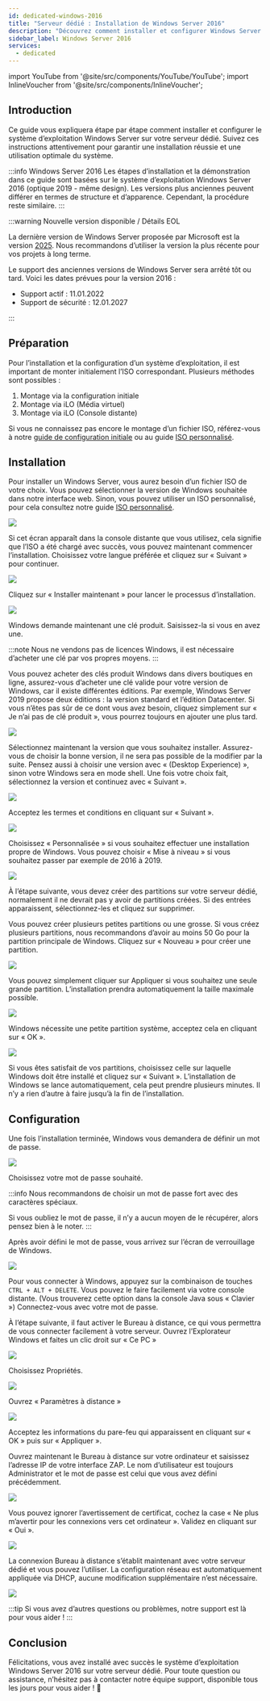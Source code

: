 ```yaml
---
id: dedicated-windows-2016
title: "Serveur dédié : Installation de Windows Server 2016"
description: "Découvrez comment installer et configurer Windows Server sur votre serveur dédié pour des performances et une sécurité optimales → En savoir plus maintenant"
sidebar_label: Windows Server 2016
services:
  - dedicated
---
```


import YouTube from '@site/src/components/YouTube/YouTube';
import InlineVoucher from '@site/src/components/InlineVoucher';

## Introduction
Ce guide vous expliquera étape par étape comment installer et configurer le système d’exploitation Windows Server sur votre serveur dédié. Suivez ces instructions attentivement pour garantir une installation réussie et une utilisation optimale du système.

:::info Windows Server 2016
Les étapes d’installation et la démonstration dans ce guide sont basées sur le système d’exploitation Windows Server 2016 (optique 2019 - même design). Les versions plus anciennes peuvent différer en termes de structure et d’apparence. Cependant, la procédure reste similaire.
:::

:::warning Nouvelle version disponible / Détails EOL

La dernière version de Windows Server proposée par Microsoft est la version [2025](dedicated-windows.md). Nous recommandons d’utiliser la version la plus récente pour vos projets à long terme.

Le support des anciennes versions de Windows Server sera arrêté tôt ou tard. Voici les dates prévues pour la version 2016 :

- Support actif : 11.01.2022
- Support de sécurité : 12.01.2027

:::

<InlineVoucher />

## Préparation
Pour l’installation et la configuration d’un système d’exploitation, il est important de monter initialement l’ISO correspondant. Plusieurs méthodes sont possibles :

1. Montage via la configuration initiale
2. Montage via iLO (Média virtuel)
3. Montage via iLO (Console distante)

Si vous ne connaissez pas encore le montage d’un fichier ISO, référez-vous à notre [guide de configuration initiale](dedicated-setup.md) ou au guide [ISO personnalisé](dedicated-iso.md).

## Installation
Pour installer un Windows Server, vous aurez besoin d’un fichier ISO de votre choix. Vous pouvez sélectionner la version de Windows souhaitée dans notre interface web. Sinon, vous pouvez utiliser un ISO personnalisé, pour cela consultez notre guide [ISO personnalisé](dedicated-iso.md).

![](https://screensaver01.zap-hosting.com/index.php/s/DDNsa9zjbXng9Z6/preview)

Si cet écran apparaît dans la console distante que vous utilisez, cela signifie que l’ISO a été chargé avec succès, vous pouvez maintenant commencer l’installation.
Choisissez votre langue préférée et cliquez sur « Suivant » pour continuer.

![](https://screensaver01.zap-hosting.com/index.php/s/iyjwCCSmjPqiDMt/preview)

Cliquez sur « Installer maintenant » pour lancer le processus d’installation.

![](https://screensaver01.zap-hosting.com/index.php/s/y8rXwXfrnRRD9fZ/preview)

Windows demande maintenant une clé produit. Saisissez-la si vous en avez une.

:::note
Nous ne vendons pas de licences Windows, il est nécessaire d’acheter une clé par vos propres moyens.
:::

Vous pouvez acheter des clés produit Windows dans divers boutiques en ligne, assurez-vous d’acheter une clé valide pour votre version de Windows, car il existe différentes éditions.
Par exemple, Windows Server 2019 propose deux éditions : la version standard et l’édition Datacenter.
Si vous n’êtes pas sûr de ce dont vous avez besoin, cliquez simplement sur « Je n’ai pas de clé produit », vous pourrez toujours en ajouter une plus tard.

![](https://screensaver01.zap-hosting.com/index.php/s/jH5dYQBq7FtT2SL/preview)

Sélectionnez maintenant la version que vous souhaitez installer.
Assurez-vous de choisir la bonne version, il ne sera pas possible de la modifier par la suite.
Pensez aussi à choisir une version avec « (Desktop Experience) », sinon votre Windows sera en mode shell.
Une fois votre choix fait, sélectionnez la version et continuez avec « Suivant ».

![](https://screensaver01.zap-hosting.com/index.php/s/9GRPiS3JpFPyJYk/preview)

Acceptez les termes et conditions en cliquant sur « Suivant ».

![](https://screensaver01.zap-hosting.com/index.php/s/Bbfj7R2RdkNkMzq/preview)

Choisissez « Personnalisée » si vous souhaitez effectuer une installation propre de Windows. Vous pouvez choisir « Mise à niveau » si vous souhaitez passer par exemple de 2016 à 2019.

![](https://screensaver01.zap-hosting.com/index.php/s/8zkx8grPTCSgprQ/preview)

À l’étape suivante, vous devez créer des partitions sur votre serveur dédié, normalement il ne devrait pas y avoir de partitions créées. Si des entrées apparaissent, sélectionnez-les et cliquez sur supprimer.

Vous pouvez créer plusieurs petites partitions ou une grosse. Si vous créez plusieurs partitions, nous recommandons d’avoir au moins 50 Go pour la partition principale de Windows.
Cliquez sur « Nouveau » pour créer une partition.

![](https://screensaver01.zap-hosting.com/index.php/s/GtBxwdETkNeSGcT/preview)

Vous pouvez simplement cliquer sur Appliquer si vous souhaitez une seule grande partition. L’installation prendra automatiquement la taille maximale possible.

![](https://screensaver01.zap-hosting.com/index.php/s/xWr3ySfyGdYbxKt/preview)

Windows nécessite une petite partition système, acceptez cela en cliquant sur « OK ».

![](https://screensaver01.zap-hosting.com/index.php/s/B2JPRH3pYRt323x/preview)

Si vous êtes satisfait de vos partitions, choisissez celle sur laquelle Windows doit être installé et cliquez sur « Suivant ».
L’installation de Windows se lance automatiquement, cela peut prendre plusieurs minutes.
Il n’y a rien d’autre à faire jusqu’à la fin de l’installation.

## Configuration

Une fois l’installation terminée, Windows vous demandera de définir un mot de passe.

![](https://screensaver01.zap-hosting.com/index.php/s/Zmn6zJyPWAM5MHG/preview)

Choisissez votre mot de passe souhaité.

:::info
Nous recommandons de choisir un mot de passe fort avec des caractères spéciaux.

Si vous oubliez le mot de passe, il n’y a aucun moyen de le récupérer, alors pensez bien à le noter.
:::

Après avoir défini le mot de passe, vous arrivez sur l’écran de verrouillage de Windows.

![](https://screensaver01.zap-hosting.com/index.php/s/ddxASYsjNgwHX5i/preview)

Pour vous connecter à Windows, appuyez sur la combinaison de touches `CTRL + ALT + DELETE`. Vous pouvez le faire facilement via votre console distante.
(Vous trouverez cette option dans la console Java sous « Clavier »)
Connectez-vous avec votre mot de passe.

À l’étape suivante, il faut activer le Bureau à distance, ce qui vous permettra de vous connecter facilement à votre serveur.
Ouvrez l’Explorateur Windows et faites un clic droit sur « Ce PC »

![](https://screensaver01.zap-hosting.com/index.php/s/HSnnXftNbXNYjq6/preview)

Choisissez Propriétés.

![](https://screensaver01.zap-hosting.com/index.php/s/g2CFHpdrZ3E8g29/preview)

Ouvrez « Paramètres à distance »

![](https://screensaver01.zap-hosting.com/index.php/s/e8Q4rixGtBZZH35/preview)

Acceptez les informations du pare-feu qui apparaissent en cliquant sur « OK » puis sur « Appliquer ».

Ouvrez maintenant le Bureau à distance sur votre ordinateur et saisissez l’adresse IP de votre interface ZAP.
Le nom d’utilisateur est toujours Administrator et le mot de passe est celui que vous avez défini précédemment.

![](https://screensaver01.zap-hosting.com/index.php/s/w97g9aDrpM8EjpA/preview)

Vous pouvez ignorer l’avertissement de certificat, cochez la case « Ne plus m’avertir pour les connexions vers cet ordinateur ».
Validez en cliquant sur « Oui ».

![](https://screensaver01.zap-hosting.com/index.php/s/SqqCdBZRYysz8yj/preview)

La connexion Bureau à distance s’établit maintenant avec votre serveur dédié et vous pouvez l’utiliser.
La configuration réseau est automatiquement appliquée via DHCP, aucune modification supplémentaire n’est nécessaire.

![](https://screensaver01.zap-hosting.com/index.php/s/9BEEiFAtJ2jCoCk/preview)

:::tip
Si vous avez d’autres questions ou problèmes, notre support est là pour vous aider !
:::

## Conclusion
Félicitations, vous avez installé avec succès le système d’exploitation Windows Server 2016 sur votre serveur dédié. Pour toute question ou assistance, n’hésitez pas à contacter notre équipe support, disponible tous les jours pour vous aider ! 🙂

<InlineVoucher />